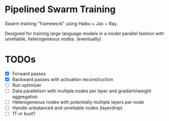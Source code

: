 # Pipelined Swarm Training

Swarm training "framework" using Haiku + Jax + Ray.

Designed for training large language models in a model parallel fashion with unreliable, heterogeneous nodes. (eventually)

# TODOs

- [x] Forward passes
- [x] Backward passes with activation reconstruction
- [ ] Run optimizer
- [ ] Data parallelism with multiple nodes per layer and gradient/weight aggregation
- [ ] Heterogeneous nodes with potentially multiple layers per node
- [ ] Handle unbalanced and unreliable nodes (layerdrop)
- [ ] 1T or bust?